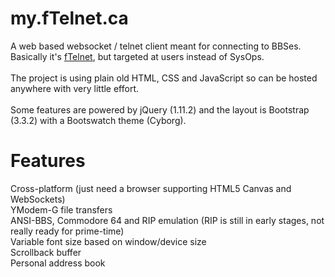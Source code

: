 my.fTelnet.ca
=============

A web based websocket / telnet client meant for connecting to BBSes.  Basically it's <a href="https://github.com/rickparrish/fTelnet">fTelnet</a>, but targeted at users instead of SysOps.<br />
<br />
The project is using plain old HTML, CSS and JavaScript so can be hosted anywhere with very little effort.<br />
<br />
Some features are powered by jQuery (1.11.2) and the layout is Bootstrap (3.3.2) with a Bootswatch theme (Cyborg).

Features
========

Cross-platform (just need a browser supporting HTML5 Canvas and WebSockets)<br />
YModem-G file transfers<br />
ANSI-BBS, Commodore 64 and RIP emulation (RIP is still in early stages, not really ready for prime-time)<br />
Variable font size based on window/device size<br />
Scrollback buffer<br />
Personal address book<br />
